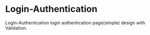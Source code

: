 # Login-Authentication
Login-Authentication login authentication page(simple) design with Validation.
